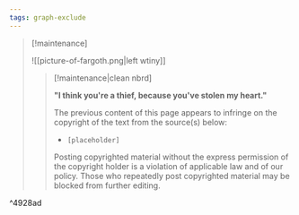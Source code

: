 ```yaml
---
tags: graph-exclude
---
```

> [!maintenance] 
> 
> ![[picture-of-fargoth.png|left wtiny]]
> 
> > [!maintenance|clean nbrd]
> > 
> > **"I think you're a thief, because you've stolen my heart."**
> > 
> > The previous content of this page appears to infringe on the copyright of the text from the source(s) below:
> >
> > - `[placeholder]`
> > 
> > Posting copyrighted material without the express permission of the copyright holder is a violation of applicable law and of our policy. Those who repeatedly post copyrighted material may be blocked from further editing.

^4928ad
